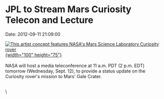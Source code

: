 JPL to Stream Mars Curiosity Telecon and Lecture
================================================

Date: 2012-09-11 21:09:00

[![This artist concept features NASA\'s Mars Science Laboratory
Curiosity
rover](http://www.jpl.nasa.gov/images/msl/20110624/pia14175-th.jpg){width="100"
height="75"}](http://www.jpl.nasa.gov/news/news.cfm?release=2012-287&rn=news.xml&rst=3513)\
\
NASA will host a media teleconference at 11 a.m. PDT (2 p.m. EDT)
tomorrow (Wednesday, Sept. 12), to provide a status update on the
Curiosity rover\'s mission to Mars\' Gale Crater.

\
\
